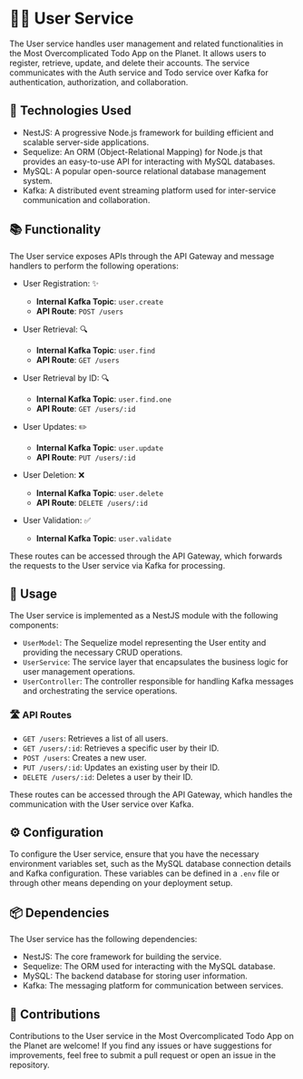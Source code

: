 # 🧑‍💼 User Service

The User service handles user management and related functionalities in the Most Overcomplicated Todo App on the Planet. It allows users to register, retrieve, update, and delete their accounts. The service communicates with the Auth service and Todo service over Kafka for authentication, authorization, and collaboration.

## 🚀 Technologies Used

- NestJS: A progressive Node.js framework for building efficient and scalable server-side applications.
- Sequelize: An ORM (Object-Relational Mapping) for Node.js that provides an easy-to-use API for interacting with MySQL databases.
- MySQL: A popular open-source relational database management system.
- Kafka: A distributed event streaming platform used for inter-service communication and collaboration.

## 📚 Functionality

The User service exposes APIs through the API Gateway and message handlers to perform the following operations:

- User Registration: ✨
  - **Internal Kafka Topic**: `user.create` 
  - **API Route**: `POST /users`

- User Retrieval: 🔍
  - **Internal Kafka Topic**: `user.find`
  - **API Route**: `GET /users`

- User Retrieval by ID: 🔍
  - **Internal Kafka Topic**: `user.find.one`
  - **API Route**: `GET /users/:id`

- User Updates: ✏️
  - **Internal Kafka Topic**: `user.update`
  - **API Route**: `PUT /users/:id`

- User Deletion: ❌
  - **Internal Kafka Topic**: `user.delete`
  - **API Route**: `DELETE /users/:id`

- User Validation: ✅
  - **Internal Kafka Topic**: `user.validate`

These routes can be accessed through the API Gateway, which forwards the requests to the User service via Kafka for processing.

## 📝 Usage

The User service is implemented as a NestJS module with the following components:

- `UserModel`: The Sequelize model representing the User entity and providing the necessary CRUD operations.
- `UserService`: The service layer that encapsulates the business logic for user management operations.
- `UserController`: The controller responsible for handling Kafka messages and orchestrating the service operations.

### 🛣️ API Routes

- `GET /users`: Retrieves a list of all users.
- `GET /users/:id`: Retrieves a specific user by their ID.
- `POST /users`: Creates a new user.
- `PUT /users/:id`: Updates an existing user by their ID.
- `DELETE /users/:id`: Deletes a user by their ID.

These routes can be accessed through the API Gateway, which handles the communication with the User service over Kafka.

## ⚙️ Configuration

To configure the User service, ensure that you have the necessary environment variables set, such as the MySQL database connection details and Kafka configuration. These variables can be defined in a `.env` file or through other means depending on your deployment setup.

## 📦 Dependencies

The User service has the following dependencies:

- NestJS: The core framework for building the service.
- Sequelize: The ORM used for interacting with the MySQL database.
- MySQL: The backend database for storing user information.
- Kafka: The messaging platform for communication between services.

## 🤝 Contributions

Contributions to the User service in the Most Overcomplicated Todo App on the Planet are welcome! If you find any issues or have suggestions for improvements, feel free to submit a pull request or open an issue in the repository.